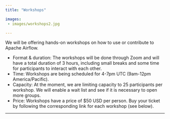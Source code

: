 ```yaml
---
title: "Workshops"

images:
 - images/workshops2.jpg

---
```


We will be offering hands-on workshops on how to use or contribute to Apache Airflow. 

* Format & duration: The workshops will be done through Zoom and will have a total duration of 3 hours, including small breaks and some time for participants to interact with each other.
* Time: Workshops are being scheduled for 4-7pm UTC (9am-12pm America/Pacific).
* Capacity: At the moment, we are limiting capacity to 25 participants per workshop. We will enable a wait list and see if it is necessary to open more groups.
* Price: Workshops have a price of $50 USD per person. Buy your ticket by following the corresponding link for each workshop (see below).

---

